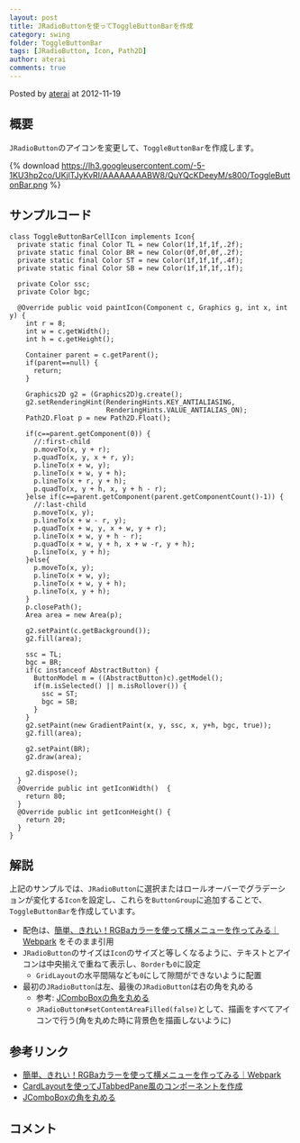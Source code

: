 ```yaml
---
layout: post
title: JRadioButtonを使ってToggleButtonBarを作成
category: swing
folder: ToggleButtonBar
tags: [JRadioButton, Icon, Path2D]
author: aterai
comments: true
---
```


Posted by [aterai](http://terai.xrea.jp/aterai.html) at 2012-11-19

## 概要
`JRadioButton`のアイコンを変更して、`ToggleButtonBar`を作成します。

{% download https://lh3.googleusercontent.com/-5-1KU3hp2co/UKjlTJyKvRI/AAAAAAAABW8/QuYQcKDeeyM/s800/ToggleButtonBar.png %}

## サンプルコード
<pre class="prettyprint"><code>class ToggleButtonBarCellIcon implements Icon{
  private static final Color TL = new Color(1f,1f,1f,.2f);
  private static final Color BR = new Color(0f,0f,0f,.2f);
  private static final Color ST = new Color(1f,1f,1f,.4f);
  private static final Color SB = new Color(1f,1f,1f,.1f);

  private Color ssc;
  private Color bgc;

  @Override public void paintIcon(Component c, Graphics g, int x, int y) {
    int r = 8;
    int w = c.getWidth();
    int h = c.getHeight();

    Container parent = c.getParent();
    if(parent==null) {
      return;
    }

    Graphics2D g2 = (Graphics2D)g.create();
    g2.setRenderingHint(RenderingHints.KEY_ANTIALIASING,
                        RenderingHints.VALUE_ANTIALIAS_ON);
    Path2D.Float p = new Path2D.Float();

    if(c==parent.getComponent(0)) {
      //:first-child
      p.moveTo(x, y + r);
      p.quadTo(x, y, x + r, y);
      p.lineTo(x + w, y);
      p.lineTo(x + w, y + h);
      p.lineTo(x + r, y + h);
      p.quadTo(x, y + h, x, y + h - r);
    }else if(c==parent.getComponent(parent.getComponentCount()-1)) {
      //:last-child
      p.moveTo(x, y);
      p.lineTo(x + w - r, y);
      p.quadTo(x + w, y, x + w, y + r);
      p.lineTo(x + w, y + h - r);
      p.quadTo(x + w, y + h, x + w -r, y + h);
      p.lineTo(x, y + h);
    }else{
      p.moveTo(x, y);
      p.lineTo(x + w, y);
      p.lineTo(x + w, y + h);
      p.lineTo(x, y + h);
    }
    p.closePath();
    Area area = new Area(p);

    g2.setPaint(c.getBackground());
    g2.fill(area);

    ssc = TL;
    bgc = BR;
    if(c instanceof AbstractButton) {
      ButtonModel m = ((AbstractButton)c).getModel();
      if(m.isSelected() || m.isRollover()) {
        ssc = ST;
        bgc = SB;
      }
    }
    g2.setPaint(new GradientPaint(x, y, ssc, x, y+h, bgc, true));
    g2.fill(area);

    g2.setPaint(BR);
    g2.draw(area);

    g2.dispose();
  }
  @Override public int getIconWidth()  {
    return 80;
  }
  @Override public int getIconHeight() {
    return 20;
  }
}
</code></pre>

## 解説
上記のサンプルでは、`JRadioButton`に選択またはロールオーバーでグラデーションが変化する`Icon`を設定し、これらを`ButtonGroup`に追加することで、`ToggleButtonBar`を作成しています。

- 配色は、[簡単、きれい！RGBaカラーを使って横メニューを作ってみる｜Webpark](http://weboook.blog22.fc2.com/blog-entry-342.html) をそのまま引用
- `JRadioButton`のサイズは`Icon`のサイズと等しくなるように、テキストとアイコンは中央揃えで重ねて表示し、`Border`も`0`に設定
    - `GridLayout`の水平間隔なども`0`にして隙間ができないように配置
- 最初の`JRadioButton`は左、最後の`JRadioButton`は右の角を丸める
    - 参考: [JComboBoxの角を丸める](http://terai.xrea.jp/Swing/RoundedComboBox.html)
    - `JRadioButton#setContentAreaFilled(false)`として、描画をすべてアイコンで行う(角を丸めた時に背景色を描画しないように)

<!-- dummy comment line for breaking list -->

## 参考リンク
- [簡単、きれい！RGBaカラーを使って横メニューを作ってみる｜Webpark](http://weboook.blog22.fc2.com/blog-entry-342.html)
- [CardLayoutを使ってJTabbedPane風のコンポーネントを作成](http://terai.xrea.jp/Swing/CardLayoutTabbedPane.html)
- [JComboBoxの角を丸める](http://terai.xrea.jp/Swing/RoundedComboBox.html)

<!-- dummy comment line for breaking list -->

## コメント
